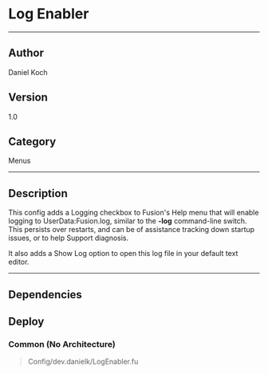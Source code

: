 # Log Enabler
___

## Author
Daniel Koch

## Version
1.0

## Category
Menus

___

## Description
<p>This config adds a Logging checkbox to Fusion's Help menu that will enable logging to UserData:Fusion.log, similar to the 
<strong>-log</strong> command-line switch. This persists over restarts, and can be of assistance tracking down startup issues, or to help Support diagnosis.</p>

<p>It also adds a Show Log option to open this log file in your default text editor.</p>

___

## Dependencies

## Deploy

### Common (No Architecture)

> Config/dev.danielk/LogEnabler.fu  

